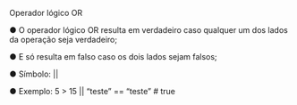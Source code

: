 Operador lógico OR

● O operador lógico OR resulta em verdadeiro caso qualquer um dos
lados da operação seja verdadeiro;

● E só resulta em falso caso os dois lados sejam falsos;

● Símbolo: ||

● Exemplo: 5 > 15 || “teste” == “teste” # true